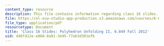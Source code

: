 ```yaml
---
content_type: resource
description: This file contains information regarding class 16 slides.
file: https://ol-ocw-studio-app-production.s3.amazonaws.com/courses/6-849-geometric-folding-algorithms-linkages-origami-polyhedra-fall-2012/d46f412ee8688a913e9577ab3d301efb_MIT6_849F12_slidesC16.pdf
file_type: application/pdf
resourcetype: Document
title: 'Class 16 Slides: Polyhedron Unfolding II, 6.849 Fall 2012'
uid: d46f412e-e868-8a91-3e95-77ab3d301efb
---
```

